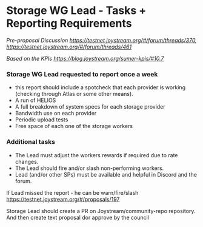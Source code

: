 # Storage WG Lead - Tasks + Reporting Requirements

*Pre-proposal Discussion https://testnet.joystream.org/#/forum/threads/370, https://testnet.joystream.org/#/forum/threads/461*

*Based on the KPIs https://blog.joystream.org/sumer-kpis/#10.7*

### Storage WG Lead requested to report once a week 
- this report should include a spotcheck that each provider is working (checking through Atlas or some other means).
- A run of HELIOS
- A full breakdown of system specs for each storage provider
- Bandwidth use on each provider
- Periodic upload tests
- Free space of each one of the storage workers

### Additional tasks

- The Lead must adjust the workers rewards if required due to rate changes.
- The Lead should fire and/or slash non-performing workers.
- Lead (and/or other SPs) must be available and helpful in Discord and the forum.

If Lead missed the report - he can be warn/fire/slash https://testnet.joystream.org/#/proposals/197

Storage Lead should create a PR on Joystream/community-repo repository. And then create text proposal dor approve by the council
